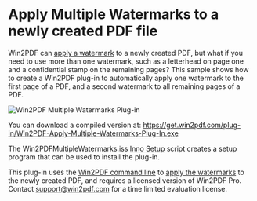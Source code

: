 # Apply Multiple Watermarks to a newly created PDF file 

Win2PDF can [apply a watermark](https://www.win2pdf.com/doc/pdf-watermark.html) to a newly created PDF, but what if you need to use more than one watermark, such as a letterhead on page one and a confidential stamp on the remaining pages?  This sample shows how to create a Win2PDF plug-in to automatically apply one watermark to the first page of a PDF, and a second watermark to all remaining pages of a PDF.

![Win2PDF Multiple Watermarks Plug-in](https://www.win2pdf.com/assets/images/win2pdf/plug-in/win2pdf-apply-multiple-watermarks-plug-in.png)

You can download a compiled version at: https://get.win2pdf.com/plug-in/Win2PDF-Apply-Multiple-Watermarks-Plug-In.exe

The Win2PDFMultipleWatermarks.iss [Inno Setup](https://jrsoftware.org/isinfo.php) script creates a setup program that can be used to install the plug-in.

This plug-in uses the [Win2PDF command line](https://www.win2pdf.com/doc/win2pdf-desktop-command-line.html) to [apply the watermarks](https://www.win2pdf.com/doc/command-line-watermark-pdf.html) to the newly created PDF, and requires a licensed version of Win2PDF Pro.  Contact support@win2pdf.com for a time limited evaluation license.
